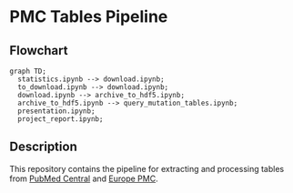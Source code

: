 # PMC Tables Pipeline

## Flowchart

```mermaid
graph TD;
  statistics.ipynb --> download.ipynb;
  to_download.ipynb --> download.ipynb;
  download.ipynb --> archive_to_hdf5.ipynb;
  archive_to_hdf5.ipynb --> query_mutation_tables.ipynb;
  presentation.ipynb;
  project_report.ipynb;
```

## Description

This repository contains the pipeline for extracting and processing tables from [PubMed Central] and [Europe PMC].


[PubMed Central]: https://www.ncbi.nlm.nih.gov/pmc/
[Europe PMC]: https://europepmc.org/